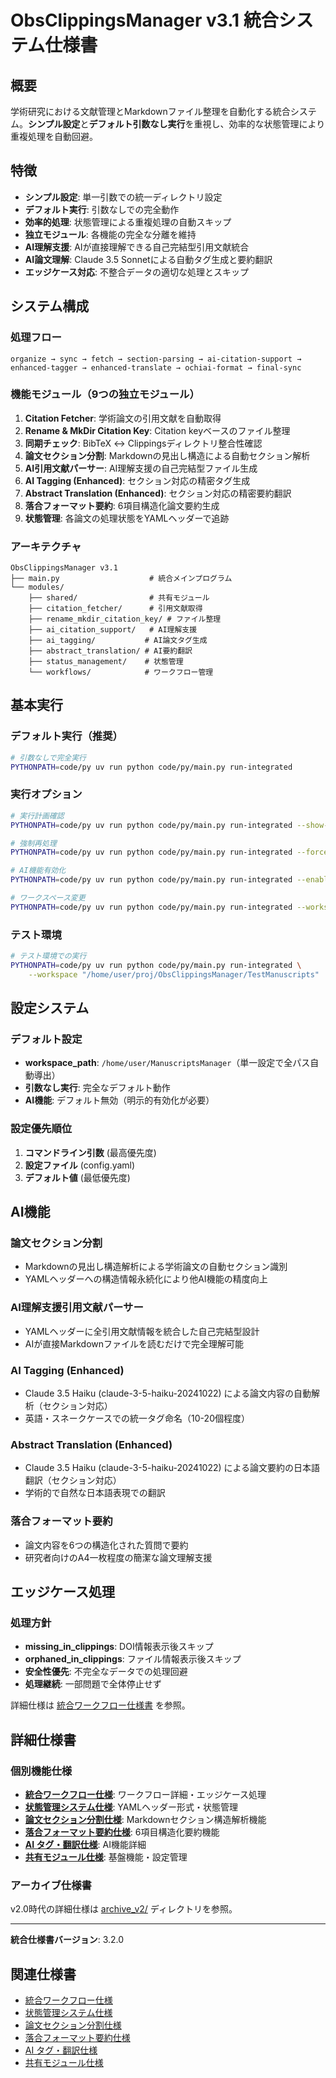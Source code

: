 # ObsClippingsManager v3.1 統合システム仕様書

## 概要
学術研究における文献管理とMarkdownファイル整理を自動化する統合システム。**シンプル設定**と**デフォルト引数なし実行**を重視し、効率的な状態管理により重複処理を自動回避。

## 特徴
- **シンプル設定**: 単一引数での統一ディレクトリ設定
- **デフォルト実行**: 引数なしでの完全動作
- **効率的処理**: 状態管理による重複処理の自動スキップ
- **独立モジュール**: 各機能の完全な分離を維持
- **AI理解支援**: AIが直接理解できる自己完結型引用文献統合
- **AI論文理解**: Claude 3.5 Sonnetによる自動タグ生成と要約翻訳
- **エッジケース対応**: 不整合データの適切な処理とスキップ

## システム構成

### 処理フロー
```
organize → sync → fetch → section-parsing → ai-citation-support → enhanced-tagger → enhanced-translate → ochiai-format → final-sync
```

### 機能モジュール（9つの独立モジュール）
1. **Citation Fetcher**: 学術論文の引用文献を自動取得
2. **Rename & MkDir Citation Key**: Citation keyベースのファイル整理
3. **同期チェック**: BibTeX ↔ Clippingsディレクトリ整合性確認
4. **論文セクション分割**: Markdownの見出し構造による自動セクション解析
5. **AI引用文献パーサー**: AI理解支援の自己完結型ファイル生成
6. **AI Tagging (Enhanced)**: セクション対応の精密タグ生成
7. **Abstract Translation (Enhanced)**: セクション対応の精密要約翻訳
8. **落合フォーマット要約**: 6項目構造化論文要約生成
9. **状態管理**: 各論文の処理状態をYAMLヘッダーで追跡

### アーキテクチャ
```
ObsClippingsManager v3.1
├── main.py                    # 統合メインプログラム
└── modules/
    ├── shared/                # 共有モジュール
    ├── citation_fetcher/      # 引用文献取得
    ├── rename_mkdir_citation_key/ # ファイル整理
    ├── ai_citation_support/   # AI理解支援
    ├── ai_tagging/           # AI論文タグ生成
    ├── abstract_translation/ # AI要約翻訳
    ├── status_management/    # 状態管理
    └── workflows/            # ワークフロー管理
```

## 基本実行

### デフォルト実行（推奨）
```bash
# 引数なしで完全実行
PYTHONPATH=code/py uv run python code/py/main.py run-integrated
```

### 実行オプション
```bash
# 実行計画確認
PYTHONPATH=code/py uv run python code/py/main.py run-integrated --show-plan

# 強制再処理
PYTHONPATH=code/py uv run python code/py/main.py run-integrated --force-reprocess

# AI機能有効化
PYTHONPATH=code/py uv run python code/py/main.py run-integrated --enable-tagger --enable-translate-abstract --enable-section-parsing --enable-ochiai-format

# ワークスペース変更
PYTHONPATH=code/py uv run python code/py/main.py run-integrated --workspace "/path/to/workspace"
```

### テスト環境
```bash
# テスト環境での実行
PYTHONPATH=code/py uv run python code/py/main.py run-integrated \
    --workspace "/home/user/proj/ObsClippingsManager/TestManuscripts"
```

## 設定システム

### デフォルト設定
- **workspace_path**: `/home/user/ManuscriptsManager`（単一設定で全パス自動導出）
- **引数なし実行**: 完全なデフォルト動作
- **AI機能**: デフォルト無効（明示的有効化が必要）

### 設定優先順位
1. **コマンドライン引数** (最高優先度)
2. **設定ファイル** (config.yaml)
3. **デフォルト値** (最低優先度)

## AI機能

### 論文セクション分割
- Markdownの見出し構造解析による学術論文の自動セクション識別
- YAMLヘッダーへの構造情報永続化により他AI機能の精度向上

### AI理解支援引用文献パーサー
- YAMLヘッダーに全引用文献情報を統合した自己完結型設計
- AIが直接Markdownファイルを読むだけで完全理解可能

### AI Tagging (Enhanced)
- Claude 3.5 Haiku (claude-3-5-haiku-20241022) による論文内容の自動解析（セクション対応）
- 英語・スネークケースでの統一タグ命名（10-20個程度）

### Abstract Translation (Enhanced)
- Claude 3.5 Haiku (claude-3-5-haiku-20241022) による論文要約の日本語翻訳（セクション対応）
- 学術的で自然な日本語表現での翻訳

### 落合フォーマット要約
- 論文内容を6つの構造化された質問で要約
- 研究者向けのA4一枚程度の簡潔な論文理解支援

## エッジケース処理

### 処理方針
- **missing_in_clippings**: DOI情報表示後スキップ
- **orphaned_in_clippings**: ファイル情報表示後スキップ
- **安全性優先**: 不完全なデータでの処理回避
- **処理継続**: 一部問題で全体停止せず

詳細仕様は [統合ワークフロー仕様書](./integrated_workflow_specification.md#エッジケース処理仕様-v31) を参照。

## 詳細仕様書

### 個別機能仕様
- **[統合ワークフロー仕様](./integrated_workflow_specification.md)**: ワークフロー詳細・エッジケース処理
- **[状態管理システム仕様](./status_management_yaml_specification.md)**: YAMLヘッダー形式・状態管理
- **[論文セクション分割仕様](./section_parsing_specification.md)**: Markdownセクション構造解析機能
- **[落合フォーマット要約仕様](./ochiai_format_specification.md)**: 6項目構造化要約機能
- **[AI タグ・翻訳仕様](./ai_tagging_translation_specification.md)**: AI機能詳細
- **[共有モジュール仕様](./shared_modules_specification.md)**: 基盤機能・設定管理

### アーカイブ仕様書
v2.0時代の詳細仕様は [archive_v2/](./archive_v2/) ディレクトリを参照。

---

**統合仕様書バージョン**: 3.2.0

## 関連仕様書
- [統合ワークフロー仕様](./integrated_workflow_specification.md)
- [状態管理システム仕様](./status_management_yaml_specification.md)
- [論文セクション分割仕様](./section_parsing_specification.md)
- [落合フォーマット要約仕様](./ochiai_format_specification.md)
- [AI タグ・翻訳仕様](./ai_tagging_translation_specification.md)
- [共有モジュール仕様](./shared_modules_specification.md)

